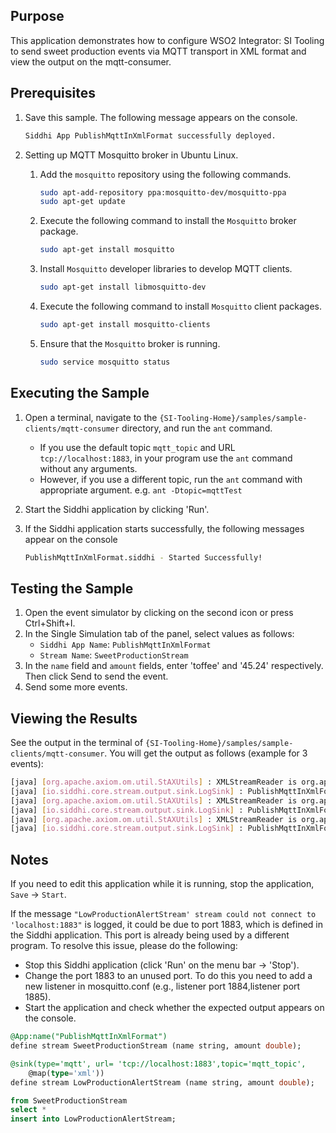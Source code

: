 ## Purpose

This application demonstrates how to configure WSO2 Integrator: SI Tooling to send sweet production events via MQTT transport in XML format and view the output on the mqtt-consumer.

## Prerequisites

1. Save this sample. The following message appears on the console.

    ```bash
    Siddhi App PublishMqttInXmlFormat successfully deployed.
    ```

2. Setting up MQTT Mosquitto broker in Ubuntu Linux.
    1. Add the `mosquitto` repository using the following commands.

        ```bash
        sudo apt-add-repository ppa:mosquitto-dev/mosquitto-ppa
        sudo apt-get update
        ```

    2. Execute the following command to install the `Mosquitto` broker package.

        ```bash
        sudo apt-get install mosquitto
        ```

    3. Install `Mosquitto` developer libraries to develop MQTT clients.

        ```bash
        sudo apt-get install libmosquitto-dev
        ```

    4. Execute the following command to install `Mosquitto` client packages.

        ```bash
        sudo apt-get install mosquitto-clients
        ```

    5. Ensure that the `Mosquitto` broker is running.

        ```bash
        sudo service mosquitto status
        ```

## Executing the Sample

1. Open a terminal, navigate to the `{SI-Tooling-Home}/samples/sample-clients/mqtt-consumer` directory, and run the `ant` command.
    * If you use the default topic `mqtt_topic` and URL `tcp://localhost:1883`, in your program use the `ant` command without any arguments.
    * However, if you use a different topic, run the `ant` command with appropriate argument.
    e.g. `ant -Dtopic=mqttTest`
2. Start the Siddhi application by clicking 'Run'.
3. If the Siddhi application starts successfully, the following messages appear on the console

    ```bash
    PublishMqttInXmlFormat.siddhi - Started Successfully!
    ```

## Testing the Sample

1. Open the event simulator by clicking on the second icon or press Ctrl+Shift+I.
2. In the Single Simulation tab of the panel, select values as follows:
    * `Siddhi App Name`: `PublishMqttInXmlFormat`
    * `Stream Name`: `SweetProductionStream`
3. In the `name` field and `amount` fields, enter 'toffee' and '45.24' respectively. Then click Send to send the event.
4. Send some more events.

## Viewing the Results

See the output in the terminal of `{SI-Tooling-Home}/samples/sample-clients/mqtt-consumer`. You will get the output as follows (example for 3 events):

```bash
[java] [org.apache.axiom.om.util.StAXUtils] : XMLStreamReader is org.apache.axiom.util.stax.dialect.SJSXPStreamReaderWrapper
[java] [io.siddhi.core.stream.output.sink.LogSink] : PublishMqttInXmlFormatTest : logStream : Event{timestamp=1512462478777, data=[chocolate, 78.34], isExpired=false}
[java] [org.apache.axiom.om.util.StAXUtils] : XMLStreamReader is org.apache.axiom.util.stax.dialect.SJSXPStreamReaderWrapper
[java] [io.siddhi.core.stream.output.sink.LogSink] : PublishMqttInXmlFormatTest : logStream : Event{timestamp=1512462520264, data=[sweets, 34.57], isExpired=false}
[java] [org.apache.axiom.om.util.StAXUtils] : XMLStreamReader is org.apache.axiom.util.stax.dialect.SJSXPStreamReaderWrapper
[java] [io.siddhi.core.stream.output.sink.LogSink] : PublishMqttInXmlFormatTest : logStream : Event{timestamp=1512462534053, data=[coffee, 12.7], isExpired=false}
```

## Notes

If you need to edit this application while it is running, stop the application, `Save` -> `Start`.

If the message `"LowProductionAlertStream' stream could not connect to 'localhost:1883"` is logged, it could be due to port 1883, which is defined in the Siddhi application. This port is already being used by a different program. To resolve this issue, please do the following:

* Stop this Siddhi application (click 'Run' on the menu bar -> 'Stop').
* Change the port 1883 to an unused port. To do this you need to add a new listener in mosquitto.conf (e.g., listener port 1884,listener port 1885).
* Start the application and check whether the expected output appears on the console.

```sql
@App:name("PublishMqttInXmlFormat")
define stream SweetProductionStream (name string, amount double);

@sink(type='mqtt', url= 'tcp://localhost:1883',topic='mqtt_topic',
    @map(type='xml'))
define stream LowProductionAlertStream (name string, amount double);

from SweetProductionStream
select *
insert into LowProductionAlertStream;
```
